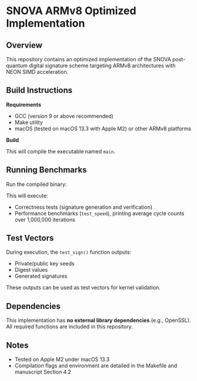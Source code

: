 # SNOVA ARMv8 Optimized Implementation

## Overview
This repository contains an optimized implementation of the SNOVA post-quantum digital signature scheme targeting ARMv8 architectures with NEON SIMD acceleration.

## Build Instructions

**Requirements**
- GCC (version 9 or above recommended)
- Make utility
- macOS (tested on macOS 13.3 with Apple M2) or other ARMv8 platforms

**Build**


This will compile the executable named `main`.

## Running Benchmarks

Run the compiled binary:


This will execute:
- Correctness tests (signature generation and verification)
- Performance benchmarks (`test_speed`), printing average cycle counts over 1,000,000 iterations

## Test Vectors

During execution, the `test_sign()` function outputs:
- Private/public key seeds
- Digest values
- Generated signatures

These outputs can be used as test vectors for kernel validation.

## Dependencies

This implementation has **no external library dependencies** (e.g., OpenSSL). All required functions are included in this repository.

## Notes

- Tested on Apple M2 under macOS 13.3
- Compilation flags and environment are detailed in the Makefile and manuscript Section 4.2
